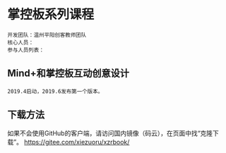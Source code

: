 # 掌控板系列课程

	开发团队：温州平阳创客教师团队
	核心人员：
	参与人员列表：

## Mind+和掌控板互动创意设计

	2019.4启动，2019.6发布第一个版本。


## 下载方法

如果不会使用GitHub的客户端，请访问国内镜像（码云），在页面中找“克隆下载”。
https://gitee.com/xiezuoru/xzrbook/

